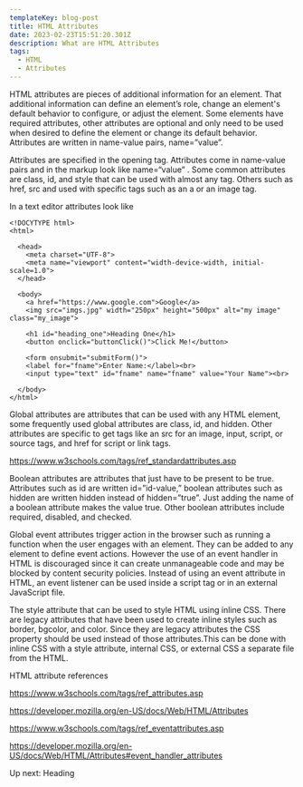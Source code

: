 ```yaml
---
templateKey: blog-post
title: HTML Attributes
date: 2023-02-23T15:51:20.301Z
description: What are HTML Attributes
tags:
  - HTML
  - Attributes
---
```

HTML attributes are pieces of additional information for an element. That additional information can define an element’s role, change an element's default behavior to configure, or adjust the element. Some elements have required attributes, other attributes are optional and only need to be used when desired to define the element or change its default behavior. Attributes are written in name-value pairs, name=”value”.

Attributes are specified in the opening tag. Attributes come in name-value pairs and in the markup look like name=“value” . Some common attributes are class, id, and style that can be used with almost any tag. Others such as href, src and used with specific tags such as an a or an image tag. 

I﻿n a text editor attributes look like

```
<!DOCYTYPE html>
<html>
  
  <head>
    <meta charset="UTF-8">
    <meta name="viewport" content="width-device-width, initial-scale=1.0">
  </head>
  
  <body>
    <a href="https://www.google.com">Google</a>
    <img src="imgs.jpg" width="250px" height="500px" alt="my image" class="my_image">
    
    <h1 id="heading_one">Heading One</h1>
    <button onclick="buttonClick()">Click Me!</button>
    
    <form onsubmit="submitForm()">
    <label for="fname">Enter Name:</label><br>
    <input type="text" id="fname" name="fname" value="Your Name"><br>
  
  </body>
</html>
```

Global attributes are attributes that can be used with any HTML element, some frequently used global attributes are class, id, and hidden. Other attributes are specific to get tags like an src for an image, input, script, or source tags, and href for script or link tags. 

<https://www.w3schools.com/tags/ref_standardattributes.asp>

Boolean attributes are attributes that just have to be present to be true. Attributes such as id are written id=”id-value,” boolean attributes such as hidden are written hidden instead of hidden=”true”. Just adding the name of a boolean attribute makes the value true. Other boolean attributes include required, disabled, and checked.

Global event attributes trigger action in the browser such as running a function when the user engages with an element. They can be added to any element to define event actions. However the use of an event handler in HTML is discouraged since it can create unmanageable code and may be blocked by content security policies. Instead of using an event attribute in HTML, an event listener can be used inside a script tag or in an external JavaScript file.

The style attribute that can be used to style HTML using inline CSS. There are legacy attributes that have been used to create inline styles such as border, bgcolor, and color. Since they are legacy attributes the CSS property should be used instead of those attributes.This can be done with inline CSS with a style attribute, internal CSS, or external CSS a separate file from the HTML.

HTML attribute references

<https://www.w3schools.com/tags/ref_attributes.asp>

<https://developer.mozilla.org/en-US/docs/Web/HTML/Attributes> 

<https://www.w3schools.com/tags/ref_eventattributes.asp>

<https://developer.mozilla.org/en-US/docs/Web/HTML/Attributes#event_handler_attributes>

U﻿p next: Heading